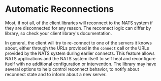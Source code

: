 # Automatic Reconnections

Most, if not all, of the client libraries will reconnect to the NATS system if they are disconnected for any reason. The reconnect logic can differ by library, so check your client library's documentation.

In general, the client will try to re-connect to one of the servers it knows about, either through the URLs provided in the `connect` call or the URLs provided by the NATS system during earlier connects. This feature allows NATS applications and the NATS system itself to self heal and reconfigure itself with no additional configuration or intervention. The library may have several options to help control reconnect behavior, to notify about reconnect state and to inform about a new server.

